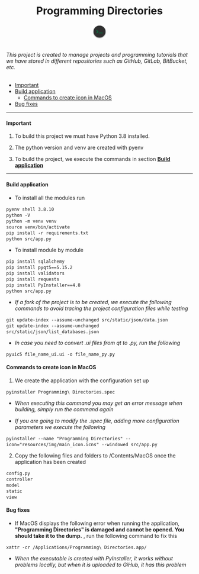 <h1 align="center">Programming Directories</h1>

<p align="center">
  <img src="https://github.com/fersilentt/ProgrammingDirectories/blob/master/resources/img/main_icon.png" width="8%" />
</p>


<br/>
    <i>This project is created to manage projects and programming tutorials that we have stored in different repositories such as GitHub, GitLab, BitBucket, etc.</i>
<br/>
<br/>





- [Important](#Important)
- [Build application](#Build-application)
  - [Commands to create icon in MacOS](#Commands-to-create-icon-in-MacOS)
- [Bug fixes](#Bug-fixes)

---

#### Important

1. To build this project we must have Python 3.8 installed.

2. The python version and venv are created with pyenv

3. To build the project, we execute the commands in section **[Build application](#Build-application)**

---

#### Build application

- To install all the modules run
```
pyenv shell 3.8.10
python -V
python -m venv venv
source venv/bin/activate
pip install -r requirements.txt
python src/app.py
```
- To install module by module

```
pip install sqlalchemy
pip install pyqt5==5.15.2
pip install validators
pip install requests
pip install PyInstaller==4.8
python src/app.py
```

* *If a fork of the project is to be created, we execute the following commands to avoid tracing the project configuration files while testing*

```
git update-index --assume-unchanged src/static/json/data.json
git update-index --assume-unchanged src/static/json/list_databases.json
```

* *In case you need to convert .ui files from qt to .py, run the following*

```
pyuic5 file_name_ui.ui -o file_name_py.py
```

#### Commands to create icon in MacOS

1. We create the application with the configuration set up

```
pyinstaller Programming\ Directories.spec
```

* *When executing this command you may get an error message when building, simply run the command again*

* *If you are going to modify the .spec file, adding more configuration parameters we execute the following*

```
pyinstaller --name "Programming Directories" --icon="resources/img/main_icon.icns" --windowed src/app.py
```


2. Copy the following files and folders to /Contents/MacOS once the application has been created

```
config.py
controller
model
static
view
```

#### Bug fixes

- If MacOS displays the following error when running the application, **"Programming Directories" is damaged and cannot be opened. You should take it to the dump.** , run the following command to fix this

```
xattr -cr /Applications/Programming\ Directories.app/
```

* *When the executable is created with PyInstaller, it works without problems locally, but when it is uploaded to GiHub, it has this problem*
